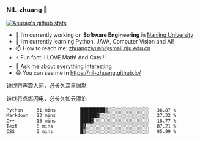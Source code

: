### NIL-zhuang 👋

<!--
**NIL-zhuang/NIL-zhuang** is a ✨ _special_ ✨ repository because its `README.md` (this file) appears on your GitHub profile.

Here are some ideas to get you started:

- 🔭 I’m currently working on ...
- 🌱 I’m currently learning ...
- 👯 I’m looking to collaborate on ...
- 🤔 I’m looking for help with ...
- 💬 Ask me about ...
- 📫 How to reach me: ...
- 😄 Pronouns: ...
- ⚡ Fun fact: ...
-->

[![Anurag's github stats](https://github-readme-stats.vercel.app/api?username=NIL-zhuang)](https://github.com/anuraghazra/github-readme-stats)

- 🔭 I’m currently working on **Software Engineering** in [Nanjing University](https://www.nju.edu.cn/)
- 🌱 I’m currently learning Python, JAVA, Computer Vision and AI!
- 📫 How to reach me: zhuangziyuan@smail.nju.edu.cn
- ⚡ Fun fact: I LOVE Math! And Cats!!!
- 💬 Ask me about everything interesting
- 😄 You can see me in https://nil-zhuang.github.io/

谁终将声震人间，必长久深自缄默

谁终将点燃闪电，必长久如云漂泊

<!--START_SECTION:waka-->
```text
Python     31 mins         █████████▒░░░░░░░░░░░░░░░   36.87 % 
Markdown   23 mins         ██████▓░░░░░░░░░░░░░░░░░░   27.32 % 
C++        15 mins         ████▓░░░░░░░░░░░░░░░░░░░░   18.77 % 
Text       6 mins          █▓░░░░░░░░░░░░░░░░░░░░░░░   07.21 % 
CSS        5 mins          █▒░░░░░░░░░░░░░░░░░░░░░░░   05.99 % 
```
<!--END_SECTION:waka-->
